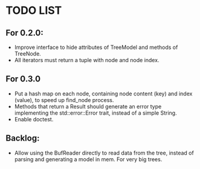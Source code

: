 
# TODO LIST

## For 0.2.0:

- Improve interface to hide attributes of TreeModel and methods of TreeNode.
- All iterators must return a tuple with node and node index.

## For 0.3.0

- Put a hash map on each node, containing node content (key) and index (value), to speed up find_node process.
- Methods that return a Result should generate an error type implementing the std::error::Error trait, instead of a simple String.
- Enable doctest.

## Backlog:

- Allow using the BufReader directly to read data from the tree, instead of parsing and generating a model in mem. For very big trees.
